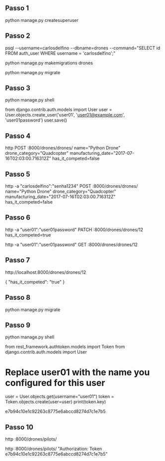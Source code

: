 ## Passo 1
python manage.py createsuperuser

## Passo 2

psql --username=carlosdelfino --dbname=drones --command="SELECT id FROM auth_user WHERE username = 'carlosdelfino';"

python manage.py makemigrations drones

python manage.py migrate

## Passo 3

python manage.py shell

from django.contrib.auth.models import User
user = User.objects.create_user('user01', 'user01@example.com', 'user01password')
user.save()

## Passo 4
http POST :8000/drones/drones/ name="Python Drone" drone_category="Quadcopter" manufacturing_date="2017-07-16T02:03:00.716312Z" has_it_competed=false

## Passo 5
http -a "carlosdelfino":"senha1234" POST :8000/drones/drones/ name="Python Drone" drone_category="Quadcopter" manufacturing_date="2017-07-16T02:03:00.716312Z" has_it_competed=false

## Passo 6
http -a "user01":"user01password" PATCH :8000/drones/drones/12 has_it_competed=true

http -a "user01":"user01password" GET :8000/drones/drones/12

## Passo 7
http://localhost:8000/drones/drones/12

{
    "has_it_competed": "true"
}

## Passo 8
python manage.py migrate

## Passo 9
python manage.py shell

from rest_framework.authtoken.models import Token
from django.contrib.auth.models import User

# Replace user01 with the name you configured for this user
user = User.objects.get(username="user01")
token = Token.objects.create(user=user)
print(token.key)

e7b94c10e1c92263c8775e6abccd8274d7c1e7b5
## Passo 10
http :8000/drones/pilots/

http :8000/drones/pilots/ "Authorization: Token e7b94c10e1c92263c8775e6abccd8274d7c1e7b5"